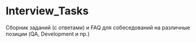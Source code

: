 # Interview_Tasks
Сборник заданий (с ответами) и FAQ для собеседований на различные позиции (QA, Development и пр.)
